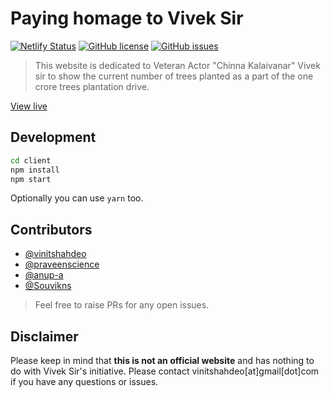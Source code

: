 # Paying homage to Vivek Sir

[![Netlify Status](https://api.netlify.com/api/v1/badges/13d47086-85cd-48d1-972b-b50863fd5819/deploy-status)](https://app.netlify.com/sites/youthful-mcnulty-e16c79/deploys) [![GitHub license](https://img.shields.io/github/license/vinitshahdeo/PayingHomage?logo=github)](https://github.com/vinitshahdeo/PayingHomage/blob/main/LICENSE) [![GitHub issues](https://img.shields.io/github/issues/vinitshahdeo/PayingHomage?logo=github)](https://github.com/vinitshahdeo/PayingHomage/issues)

> This website is dedicated to Veteran Actor "Chinna Kalaivanar" Vivek sir to show the current number of trees planted as a part of the one crore trees plantation drive.

[View live](https://youthful-mcnulty-e16c79.netlify.app/) 

## Development

```bash
cd client
npm install
npm start
```

Optionally you can use `yarn` too. 

## Contributors

- [@vinitshahdeo](https://github.com/vinitshahdeo)
- [@praveenscience](https://github.com/praveenscience)
- [@anup-a](https://github.com/anup-a)
- [@Souvikns](https://github.com/Souvikns)

> Feel free to raise PRs for any open issues.

## Disclaimer

Please keep in mind that **this is not an official website** and has nothing to do with Vivek Sir's initiative. Please contact vinitshahdeo[at]gmail[dot]com if you have any questions or issues.
